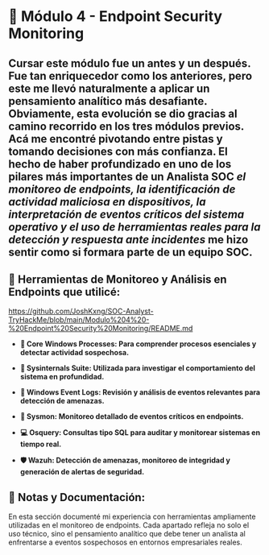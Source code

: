 # 🔐 Módulo 4 - Endpoint Security Monitoring

## Cursar este módulo fue un antes y un después. Fue tan enriquecedor como los anteriores, pero este me llevó naturalmente a aplicar un pensamiento analítico más desafiante. Obviamente, esta evolución se dio gracias al camino recorrido en los tres módulos previos. Acá me encontré pivotando entre pistas y tomando decisiones con más confianza. El hecho de haber profundizado en uno de los pilares más importantes de un Analista SOC *el monitoreo de endpoints, la identificación de actividad maliciosa en dispositivos, la interpretación de eventos críticos del sistema operativo y el uso de herramientas reales para la detección y respuesta ante incidentes* me hizo sentir como si formara parte de un equipo SOC.

## 🧰 Herramientas de Monitoreo y Análisis en Endpoints que utilicé:
https://github.com/JoshKxng/SOC-Analyst-TryHackMe/blob/main/Modulo%204%20-%20Endpoint%20Security%20Monitoring/README.md
- **🔎 Core Windows Processes: Para comprender procesos esenciales y detectar actividad sospechosa.**

- **📁 Sysinternals Suite: Utilizada para investigar el comportamiento del sistema en profundidad.**

- **📑 Windows Event Logs: Revisión y análisis de eventos relevantes para detección de amenazas.**

- **📸 Sysmon: Monitoreo detallado de eventos críticos en endpoints.**

- **💻 Osquery: Consultas tipo SQL para auditar y monitorear sistemas en tiempo real.**

- **🛡️ Wazuh: Detección de amenazas, monitoreo de integridad y generación de alertas de seguridad.**


## 📂 Notas y Documentación:
En esta sección documenté mi experiencia con herramientas ampliamente utilizadas en el monitoreo de endpoints. Cada apartado refleja no solo el uso técnico, sino el pensamiento analítico que debe tener un analista al enfrentarse a eventos sospechosos en entornos empresariales reales.
